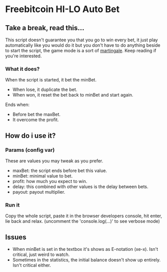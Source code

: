 # Freebitcoin HI-LO Auto Bet

## Take a break, read this...

This script doesn't guarantee you that you go to win every bet, it just play automatically like you would do it but you don't have to do anything beside to start the script, the game mode is a sort of [martingale](https://en.wikipedia.org/wiki/Martingale_(probability_theory)). Keep reading if you're interested.

### What it does?

When the script is started, it bet the minBet. 

+ When lose, it duplicate the bet.
+ When won, it reset the bet back to minBet and start again.

Ends when:

+ Before bet the maxBet.
+ It overcome the profit.

## How do i use it?

### Params (config var)

These are values you may tweak as you prefer.

+ maxBet: the script ends before bet this value.
+ minBet: minimal value to bet.
+ profit: how much you expect to win.
+ delay: this combined with other values is the delay between bets.
+ payout: payout multiplier.

### Run it

Copy the whole script, paste it in the browser developers console, hit enter, lie back and relax.
(uncomment the 'console.log(...)' to see verbose mode)

## Issues

+ When minBet is set in the textbox it's shows as E-notation (xe-x). Isn't critical, just weird to watch.
+ Sometimes in the statistics, the initial balance doesn't show up entirely. Isn't critical either.
